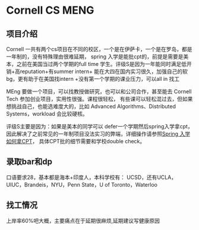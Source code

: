 # Cornell CS MENG

## 项目介绍
Cornell 一共有两个cs项目在不同的校区，一个是在伊萨卡，一个是在罗岛，都是一年制的，没有特殊理由很难延期，
spring 入学是能批cpt的，前提是需要是美本，之前在美国当过两个学期的full time 学生。评级S是因为一年能同时满足低开销+高reputation+有summer intern+ 能在大四在国内实习很久，加强自己的软bg，更有助于在美国找intern
+没有第一个学期的课业压力，可以all in 找工

MEng 要做一个项目，可以找教授做研究，也可以和公司合作，甚至能去 Cornell Tech 参加创业项目，实用性很强。课程很轻松，
有些课可以轻松混过去，但如果想挑战自己，也能选难度大的，比如 Advanced Algorithms、Distributed Systems，workload 会比较硬核。

评级S主要是因为：如果是美本的同学可以
defer一个学期然后spring入学拿cpt，因此解决了之前常见的一年制项目没法实习的弊端，详细操作请参照[Spring 入学如何拿CPT](../useful_docs/Spring%20入学如何拿CPT.md)，
具体CPT批的细节需要和学校double check。


## 录取bar和dp
口语要求28，基本都是海本+印度人，本科学校有：
UCSD，还有UCLA，UIUC，Brandeis，NYU，Penn State，U of Toronto，Waterloo

## 找工情况
上岸率60%吧大概，主要痛点在于延期很麻烦,延期建议写健康原因


